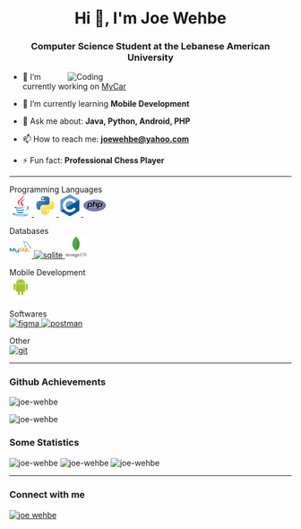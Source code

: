 <h1 align="center">Hi 👋, I'm Joe Wehbe</h1>
<h3 align="center">Computer Science Student at the Lebanese American University</h3>

<img align="right" alt="Coding" width = "400" src = "https://www.adspltech.net/assets/images/App%20development%20ADSPL.gif">


- 🔭 I’m currently working on [MyCar](https://github.com/Joe-Wehbe/MyCar)

- 🌱 I’m currently learning **Mobile Development**

- 💬 Ask me about: **Java, Python, Android, PHP**

- 📫 How to reach me: **joewehbe@yahoo.com**

- ⚡ Fun fact: **Professional Chess Player**

***
  
  <p align="left">
    Programming Languages  </br>
   <a href="https://www.java.com" target="_blank" rel="noreferrer"> <img src="https://raw.githubusercontent.com/devicons/devicon/master/icons/java/java-original.svg" alt="java" width="40" height="40"/> </a> 
  <a href="https://www.python.org" target="_blank" rel="noreferrer"> <img src="https://raw.githubusercontent.com/devicons/devicon/master/icons/python/python-original.svg" alt="python" width="40" height="40"/> </a>
   <a href="https://www.cprogramming.com/" target="_blank" rel="noreferrer"> <img src="https://raw.githubusercontent.com/devicons/devicon/master/icons/c/c-original.svg" alt="c" width="40" height="40"/> </a>
  <a href="https://www.php.net" target="_blank" rel="noreferrer"> <img src="https://raw.githubusercontent.com/devicons/devicon/master/icons/php/php-original.svg" alt="php" width="40" height="40"/> </a> </p>
  
  
  <p align="left">
  Databases    </br>
  <a href="https://www.mysql.com/" target="_blank" rel="noreferrer"> <img src="https://raw.githubusercontent.com/devicons/devicon/master/icons/mysql/mysql-original-wordmark.svg" alt="mysql" width="40" height="40"/> </a>  
  <a href="https://www.sqlite.org/" target="_blank" rel="noreferrer"> <img src="https://www.vectorlogo.zone/logos/sqlite/sqlite-icon.svg" alt="sqlite" width="40" height="40"/> </a>  
   <a href="https://www.mongodb.com/" target="_blank" rel="noreferrer"> <img src="https://raw.githubusercontent.com/devicons/devicon/master/icons/mongodb/mongodb-original-wordmark.svg" alt="mongodb" width="40" height="40"/> </a> </p>
  
  
  <p align="left">
  Mobile Development </br>
  <a href="https://developer.android.com" target="_blank" rel="noreferrer"> <img src="https://raw.githubusercontent.com/devicons/devicon/master/icons/android/android-original-wordmark.svg" alt="android" width="40" height="40"/> </a> </p>
  
  
  <p align="left">
  Softwares </br>
  <a href="https://www.figma.com/" target="_blank" rel="noreferrer"> <img src="https://www.vectorlogo.zone/logos/figma/figma-icon.svg" alt="figma" width="40" height="40"/> </a>   
  <a href="https://postman.com" target="_blank" rel="noreferrer"> <img src="https://www.vectorlogo.zone/logos/getpostman/getpostman-icon.svg" alt="postman" width="40" height="40"/> </a></p>
  
  
  <p align="left">
  Other <br/>
  <a href="https://git-scm.com/" target="_blank" rel="noreferrer"> <img src="https://www.vectorlogo.zone/logos/git-scm/git-scm-icon.svg" alt="git" width="40" height="40"/> </a> </p>

***

### Github Achievements
<img src="https://github-profile-trophy.vercel.app/?username=joe-wehbe" alt="joe-wehbe" />
<p align="left"> <img src="https://komarev.com/ghpvc/?username=joe-wehbe&label=Profile%20views&color=0e75b6&style=flat" alt="joe-wehbe" /> </p>


### Some Statistics
<p><img align="center" width="420" src="https://github-readme-stats.vercel.app/api?username=joe-wehbe&show_icons=true&locale=en" alt="joe-wehbe" />
  <img align="center" width="420" height="600" src="https://github-readme-stats.vercel.app/api/top-langs?username=joe-wehbe&show_icons=true&locale=en&layout=compact" alt="joe-wehbe" />
<img align="center" width="420" src="https://github-readme-streak-stats.herokuapp.com/?user=joe-wehbe&" alt="joe-wehbe" />
</p>

***

<h3 align="left">Connect with me</h3>
<p align="left">
<a href="https://www.linkedin.com/in/joe-wehbe-5739ba23a/" target="blank"><img align="center" src="https://raw.githubusercontent.com/rahuldkjain/github-profile-readme-generator/master/src/images/icons/Social/linked-in-alt.svg" alt="joe wehbe" height="30" width="40" /></a>
</p>
